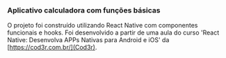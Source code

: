 ### Aplicativo calculadora com funções básicas

O projeto foi construído utilizando React Native com componentes funcionais e hooks. Foi desenvolvido a partir de uma aula do curso 'React Native: Desenvolva APPs Nativas para Android e iOS' da [https://cod3r.com.br/](Cod3r).
